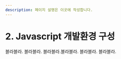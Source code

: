 ```yaml
---
description: 페이지 설명은 이곳에 작성합니다.
---
```


# 2. Javascript 개발환경 구성

블라블라.
블라블라.
블라블라.블라블라.
블라블라.
블라블라.
